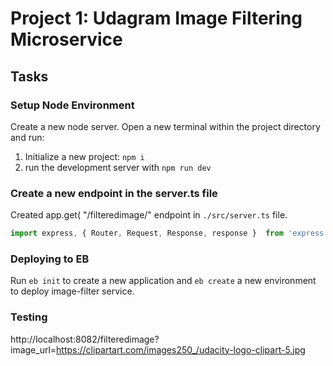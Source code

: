 # Project 1: Udagram Image Filtering Microservice

## Tasks

### Setup Node Environment

Create a new node server. Open a new terminal within the project directory and run:

1. Initialize a new project: `npm i`
2. run the development server with `npm run dev`

### Create a new endpoint in the server.ts file

Created app.get( "/filteredimage/" endpoint in `./src/server.ts`  file.

```typescript
import express, { Router, Request, Response, response }  from 'express';
```

### Deploying to EB

Run `eb init` to create a new application and `eb create` a new environment to deploy image-filter service.

### Testing

http://localhost:8082/filteredimage?image_url=https://clipartart.com/images250_/udacity-logo-clipart-5.jpg